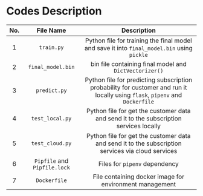 # Codes Description
| No. | File Name | Description |
| :---: | :---: | :---: |
| 1 | `train.py` | Python file for training the final model and save it into `final_model.bin` using `pickle` |
| 2 | `final_model.bin` | bin file containing final model and `DictVectorizer()` |
| 3 | `predict.py` | Python file for predicting subscription probability for customer and run it locally using `flask`, `pipenv` and `Dockerfile`| 
| 4 | `test_local.py` | Python file for get the customer data and send it to the subscription services locally |
| 5 | `test_cloud.py` | Python file for get the customer data and send it to the subscription services via cloud services |
| 6 | `Pipfile` and `Pipfile.lock` | Files for `pipenv` dependency |
| 7 | `Dockerfile` | File containing docker image for environment management |
